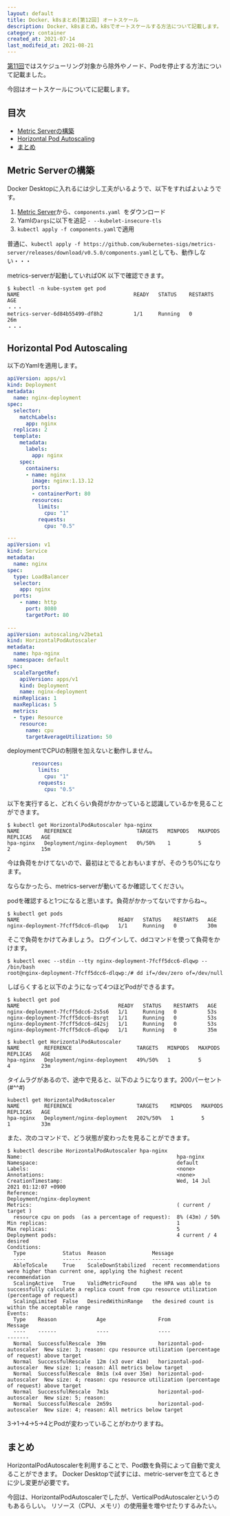 ```yaml
---
layout: default
title: Docker、k8sまとめ[第12回] オートスケール
description: Docker、k8sまとめ。k8sでオートスケールする方法について記載します。
category: container
created_at: 2021-07-14
last_modifeid_at: 2021-08-21
---
```


[第11回](/it/container/containerPart11.html)ではスケジューリング対象から除外やノード、Podを停止する方法について記載ました。

今回はオートスケールについてに記載します。

## 目次

- [Metric Serverの構築](#anchor1)  
- [Horizontal Pod Autoscaling](#anchor2)
- [まとめ](#anchor3)

<a id="anchor1"></a>

## Metric Serverの構築

Docker Desktopに入れるには少し工夫がいるようで、以下をすればよいようです。

1. [Metric Server](https://github.com/kubernetes-sigs/metrics-server/releases)から、`components.yaml
`をダウンロード
2. Yamlの`args`に以下を追記
`- --kubelet-insecure-tls`
3. `kubectl apply -f components.yaml`で適用

普通に、`kubectl apply -f https://github.com/kubernetes-sigs/metrics-server/releases/download/v0.5.0/components.yaml`としても、動作しない・・・

metrics-serverが起動していればOK
以下で確認できます。

```Shell
$ kubectl -n kube-system get pod
NAME                                     READY   STATUS    RESTARTS   AGE
・・・
metrics-server-6d84b55499-df8h2          1/1     Running   0          26m
・・・
```

<a id="anchor2"></a>

## Horizontal Pod Autoscaling

以下のYamlを適用します。

```Yaml
apiVersion: apps/v1
kind: Deployment
metadata:
  name: nginx-deployment
spec:
  selector:
    matchLabels:
      app: nginx
  replicas: 2
  template:
    metadata:
      labels:
        app: nginx
    spec:
      containers:
      - name: nginx
        image: nginx:1.13.12
        ports:
        - containerPort: 80
        resources:
          limits:
            cpu: "1"
          requests:
            cpu: "0.5"

---
apiVersion: v1
kind: Service
metadata:
  name: nginx
spec:
  type: LoadBalancer
  selector:
    app: nginx
  ports:
    - name: http
      port: 8080
      targetPort: 80
      
---
apiVersion: autoscaling/v2beta1
kind: HorizontalPodAutoscaler
metadata:
  name: hpa-nginx
  namespace: default
spec:
  scaleTargetRef:
    apiVersion: apps/v1
    kind: Deployment
    name: nginx-deployment
  minReplicas: 1
  maxReplicas: 5
  metrics:
  - type: Resource
    resource:
      name: cpu
      targetAverageUtilization: 50
```

deploymentでCPUの制限を加えないと動作しません。
```Yaml
        resources:
          limits:
            cpu: "1"
          requests:
            cpu: "0.5"
```

以下を実行すると、どれくらい負荷がかかっていると認識しているかを見ることができます。

```
$ kubectl get HorizontalPodAutoscaler hpa-nginx
NAME        REFERENCE                     TARGETS   MINPODS   MAXPODS   REPLICAS   AGE
hpa-nginx   Deployment/nginx-deployment   0%/50%    1         5         2          15m
```

今は負荷をかけてないので、最初は<unkonw>とでるとおもいますが、そのうち0%になります。

ならなかったら、metrics-serverが動いてるか確認してください。

podを確認すると1つになると思います。負荷がかかってないですからね~。
```Shell
$ kubectl get pods
NAME                                READY   STATUS    RESTARTS   AGE
nginx-deployment-7fcff5dcc6-dlqwp   1/1     Running   0          30m
```

そこで負荷をかけてみましょう。
ログインして、ddコマンドを使って負荷をかけます。

```Shell
$ kubectl exec --stdin --tty nginx-deployment-7fcff5dcc6-dlqwp -- /bin/bash
root@nginx-deployment-7fcff5dcc6-dlqwp:/# dd if=/dev/zero of=/dev/null
```

しばらくすると以下のようになって4つほどPodができるます。


```Shell
$ kubectl get pod
NAME                                READY   STATUS    RESTARTS   AGE
nginx-deployment-7fcff5dcc6-2s5s6   1/1     Running   0          53s
nginx-deployment-7fcff5dcc6-8srgt   1/1     Running   0          53s
nginx-deployment-7fcff5dcc6-d42sj   1/1     Running   0          53s
nginx-deployment-7fcff5dcc6-dlqwp   1/1     Running   0          35m

$ kubectl get HorizontalPodAutoscaler
NAME        REFERENCE                     TARGETS   MINPODS   MAXPODS   REPLICAS   AGE
hpa-nginx   Deployment/nginx-deployment   49%/50%   1         5         4          23m
```

タイムラグがあるので、途中で見ると、以下のようになります。200パーセント(#^^#)

```Shell
kubectl get HorizontalPodAutoscaler
NAME        REFERENCE                     TARGETS    MINPODS   MAXPODS   REPLICAS   AGE
hpa-nginx   Deployment/nginx-deployment   202%/50%   1         5         1          33m
```

また、次のコマンドで、どう状態が変わったを見ることができます。

```Shell
$ kubectl describe HorizontalPodAutoscaler hpa-nginx
Name:                                                  hpa-nginx
Namespace:                                             default
Labels:                                                <none>
Annotations:                                           <none>
CreationTimestamp:                                     Wed, 14 Jul 2021 01:12:07 +0900
Reference:                                             Deployment/nginx-deployment
Metrics:                                               ( current / target )
  resource cpu on pods  (as a percentage of request):  8% (43m) / 50%
Min replicas:                                          1
Max replicas:                                          5
Deployment pods:                                       4 current / 4 desired
Conditions:
  Type            Status  Reason               Message
  ----            ------  ------               -------
  AbleToScale     True    ScaleDownStabilized  recent recommendations were higher than current one, applying the highest recent recommendation
  ScalingActive   True    ValidMetricFound     the HPA was able to successfully calculate a replica count from cpu resource utilization (percentage of request)
  ScalingLimited  False   DesiredWithinRange   the desired count is within the acceptable range
Events:
  Type    Reason             Age                 From                       Message
  ----    ------             ----                ----                       -------
  Normal  SuccessfulRescale  39m                 horizontal-pod-autoscaler  New size: 3; reason: cpu resource utilization (percentage of request) above target
  Normal  SuccessfulRescale  12m (x3 over 41m)   horizontal-pod-autoscaler  New size: 1; reason: All metrics below target
  Normal  SuccessfulRescale  8m1s (x4 over 35m)  horizontal-pod-autoscaler  New size: 4; reason: cpu resource utilization (percentage of request) above target
  Normal  SuccessfulRescale  7m1s                horizontal-pod-autoscaler  New size: 5; reason:
  Normal  SuccessfulRescale  2m59s               horizontal-pod-autoscaler  New size: 4; reason: All metrics below target
```

3→1→4→5→4とPodが変わっていることがわかりますね。

<a id="anchor3"></a>

## まとめ

HorizontalPodAutoscalerを利用することで、Pod数を負荷によって自動で変えることができます。
Docker Desktopで試すには、metric-serverを立てるときに少し変更が必要です。

今回は、HorizontalPodAutoscalerでしたが、VerticalPodAutoscalerというのもあるらしい。
リソース（CPU、メモリ）の使用量を増やせたりするみたい。

